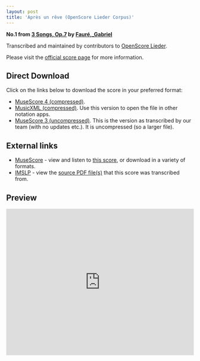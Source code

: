 ```yaml
---
layout: post
title: 'Après un rêve (OpenScore Lieder Corpus)'
---
```


__No.1 from [3 Songs, Op.7](https://fourscoreandmore.org/openscore/lieder/Faur%C3%A9,_Gabriel/3_Songs,_Op.7/) by [Fauré,_Gabriel](https://fourscoreandmore.org/openscore/lieder/Faur%C3%A9,_Gabriel)__

Transcribed and maintained by contributors to [OpenScore Lieder].

Please visit the [official score page] for more information.

[official score page]: https://musescore.com/openscore-lieder-corpus/scores/6810863
[OpenScore Lieder]: https://musescore.com/openscore-lieder-corpus

## Direct Download

Click on the links below to download the score in your preferred format:
- [MuseScore 4 (compressed)](https://fourscoreandmore.org/openscore/lieder/Faur%C3%A9,_Gabriel/3_Songs,_Op.7/1_Apr%C3%A8s_un_r%C3%AAve.mscz).
- [MusicXML (compressed)](https://fourscoreandmore.org/openscore/lieder/Faur%C3%A9,_Gabriel/3_Songs,_Op.7/1_Apr%C3%A8s_un_r%C3%AAve.mxl). Use this version to open the file in other notation apps.
- [MuseScore 3 (uncompressed)](https://raw.githubusercontent.com/OpenScore/Lieder/refs/heads/main/scores/Faur%C3%A9,_Gabriel/3_Songs,_Op.7/1_Apr%C3%A8s_un_r%C3%AAve/lc6810863.mscx). This is the version as transcribed by our team (with no updates etc.). It is uncompressed (so a larger file).

## External links

- [MuseScore] - view and listen to [this score][MuseScore], or download in a variety of formats.
- [IMSLP] - view the [source PDF file(s)][IMSLP] that this score was transcribed from.

[MuseScore]: https://musescore.com/score/6810863
[IMSLP]: https://imslp.org/wiki/Special:ReverseLookup/24047

## Preview

<iframe width="100%" height="394" src="https://musescore.com/openscore-lieder-corpus/scores/6810863/embed" frameborder="0" allowfullscreen allow="autoplay; fullscreen"></iframe>
